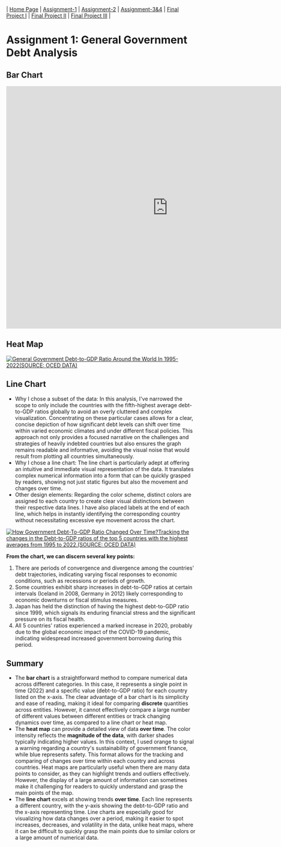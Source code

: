 | [Home Page](https://jasmine54.github.io/Data-Visualization/) | [Assignment-1](Assignment-1.md) | [Assignment-2](Assignment-2.md) | [Assignment-3&4](Assignment-3&264.md) | [Final Project I](final-project-part-1.md) | [Final Project II](final-project-part-2.md) | [Final Project III](final-project-part-3.md) |

# Assignment 1: General Government Debt Analysis

## Bar Chart
<iframe src="https://data.oecd.org/chart/7krH" width="860" height="645" style="border: 0" mozallowfullscreen="true" webkitallowfullscreen="true" allowfullscreen="true"><a href="https://data.oecd.org/chart/7krH" target="_blank">OECD Chart: General government debt, Total, % of GDP, Annual, 2022</a></iframe>

## Heat Map
<div class='tableauPlaceholder' id='viz1706588216625' style='position: relative'><noscript><a href='#'><img alt='General Government Debt-to-GDP Ratio Around the World In 1995-2022(SOURCE: OCED DATA) ' src='https:&#47;&#47;public.tableau.com&#47;static&#47;images&#47;Go&#47;GovernmentDebt-to-GDPRatio&#47;HeatMap&#47;1_rss.png' style='border: none' /></a></noscript><object class='tableauViz'  style='display:none;'><param name='host_url' value='https%3A%2F%2Fpublic.tableau.com%2F' /> <param name='embed_code_version' value='3' /> <param name='site_root' value='' /><param name='name' value='GovernmentDebt-to-GDPRatio&#47;HeatMap' /><param name='tabs' value='no' /><param name='toolbar' value='yes' /><param name='static_image' value='https:&#47;&#47;public.tableau.com&#47;static&#47;images&#47;Go&#47;GovernmentDebt-to-GDPRatio&#47;HeatMap&#47;1.png' /> <param name='animate_transition' value='yes' /><param name='display_static_image' value='yes' /><param name='display_spinner' value='yes' /><param name='display_overlay' value='yes' /><param name='display_count' value='yes' /><param name='language' value='zh-CN' /></object></div>         

<script type='text/javascript'>                    
 var divElement = document.getElementById('viz1706588216625');                    
 var vizElement = divElement.getElementsByTagName('object')[0];                    
 vizElement.style.width='100%';vizElement.style.height=(divElement.offsetWidth*0.75)+'px';                    
 var scriptElement = document.createElement('script');                    
 scriptElement.src = 'https://public.tableau.com/javascripts/api/viz_v1.js';                    
 vizElement.parentNode.insertBefore(scriptElement, vizElement);                
</script>


## Line Chart

* Why I chose a subset of the data: In this analysis, I've narrowed the scope to only include the countries with the fifth-highest average debt-to-GDP ratios globally to avoid an overly cluttered and complex visualization. Concentrating on these particular cases allows for a clear, concise depiction of how significant debt levels can shift over time within varied economic climates and under different fiscal policies. This approach not only provides a focused narrative on the challenges and strategies of heavily indebted countries but also ensures the graph remains readable and informative, avoiding the visual noise that would result from plotting all countries simultaneously.
* Why I chose a line chart: The line chart is particularly adept at offering an intuitive and immediate visual representation of the data. It translates complex numerical information into a form that can be quickly grasped by readers, showing not just static figures but also the movement and changes over time. 
* Other design elements: Regarding the color scheme, distinct colors are assigned to each country to create clear visual distinctions between their respective data lines. I have also placed labels at the end of each line, which helps in instantly identifying the corresponding country without necessitating excessive eye movement across the chart. 

<div class='tableauPlaceholder' id='viz1706588016220' style='position: relative'><noscript><a href='#'><img alt='How Government Debt-To-GDP Ratio Changed Over Time?Tracking the changes in the Debt-to-GDP ratios of the top 5 countries with the highest averages from 1995 to 2022.(SOURCE: OCED DATA) ' src='https:&#47;&#47;public.tableau.com&#47;static&#47;images&#47;Go&#47;GovernmentDebt-to-GDPRatio2&#47;LineGraph&#47;1_rss.png' style='border: none' /></a></noscript><object class='tableauViz'  style='display:none;'><param name='host_url' value='https%3A%2F%2Fpublic.tableau.com%2F' /> <param name='embed_code_version' value='3' /> <param name='site_root' value='' /><param name='name' value='GovernmentDebt-to-GDPRatio2&#47;LineGraph' /><param name='tabs' value='no' /><param name='toolbar' value='yes' /><param name='static_image' value='https:&#47;&#47;public.tableau.com&#47;static&#47;images&#47;Go&#47;GovernmentDebt-to-GDPRatio2&#47;LineGraph&#47;1.png' /> <param name='animate_transition' value='yes' /><param name='display_static_image' value='yes' /><param name='display_spinner' value='yes' /><param name='display_overlay' value='yes' /><param name='display_count' value='yes' /><param name='language' value='zh-CN' /></object></div>                
<script type='text/javascript'>                    
 var divElement = document.getElementById('viz1706588016220');                    
 var vizElement = divElement.getElementsByTagName('object')[0];                    
 vizElement.style.width='100%';vizElement.style.height=(divElement.offsetWidth*0.75)+'px';                    
 var scriptElement = document.createElement('script');                    
 scriptElement.src = 'https://public.tableau.com/javascripts/api/viz_v1.js';                    
 vizElement.parentNode.insertBefore(scriptElement, vizElement);                
</script>



**From the chart, we can discern several key points:**
1. There are periods of convergence and divergence among the countries' debt trajectories, indicating varying fiscal responses to economic conditions, such as recessions or periods of growth.
2. Some countries exhibit sharp increases in debt-to-GDP ratios at certain intervals (Iceland in 2008, Germany in 2012) likely corresponding to economic downturns or fiscal stimulus measures.
3. Japan has held the distinction of having the highest debt-to-GDP ratio since 1999, which signals its enduring financial stress and the significant pressure on its fiscal health. 
4. All 5 countries' ratios experienced a marked increase in 2020, probably due to the global economic impact of the COVID-19 pandemic, indicating widespread increased government borrowing during this period.


## Summary
- The **bar chart** is a straightforward method to compare numerical data across different categories. In this case, it represents a single point in time (2022) and a specific value (debt-to-GDP ratio) for each country listed on the x-axis. The clear advantage of a bar chart is its simplicity and ease of reading, making it ideal for comparing **discrete** quantities across entities. However, it cannot effectively compare a large number of different values between different entities or track changing dynamics over time, as compared to a line chart or heat map.
- The **heat map** can provide a detailed view of data **over time**. The color intensity reflects the **magnitude of the data**, with darker shades typically indicating higher values. In this context, I used orange to signal a warning regarding a country's sustainability of government finance, while blue represents safety. This format allows for the tracking and comparing of changes over time within each country and across countries. Heat maps are particularly useful when there are many data points to consider, as they can highlight trends and outliers effectively. However, the display of a large amount of information can sometimes make it challenging for readers to quickly understand and grasp the main points of the map.
- The **line chart** excels at showing trends **over time**. Each line represents a different country, with the y-axis showing the debt-to-GDP ratio and the x-axis representing time. Line charts are especially good for visualizing how data changes over a period, making it easier to spot increases, decreases, and volatility in the data, unlike heat maps, where it can be difficult to quickly grasp the main points due to similar colors or a large amount of numerical data.
